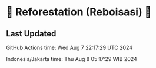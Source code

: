 
# 🌳 Reforestation (Reboisasi) 🌲

## Last Updated

GitHub Actions time: Wed Aug  7 22:17:29 UTC 2024

Indonesia/Jakarta time: Thu Aug  8 05:17:29 WIB 2024
